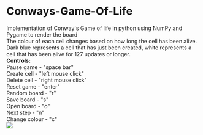 # Conways-Game-Of-Life
Implementation of Conway's Game of life in python using NumPy and Pygame to render the board\
The colour of each cell changes based on how long the cell has been alive.\
Dark blue represents a cell that has just been created, white represents a cell that has been alive for 127 updates or longer.\
**Controls:**\
  Pause game - "space bar"\
  Create cell - "left mouse click"\
  Delete cell - "right mouse click"\
  Reset game - "enter"\
  Random board - "r"\
  Save board - "s"\
  Open board - "o"\
  Next step - "n"\
  Change colour - "c"\
![](conways-game-of-life-colour.gif)
